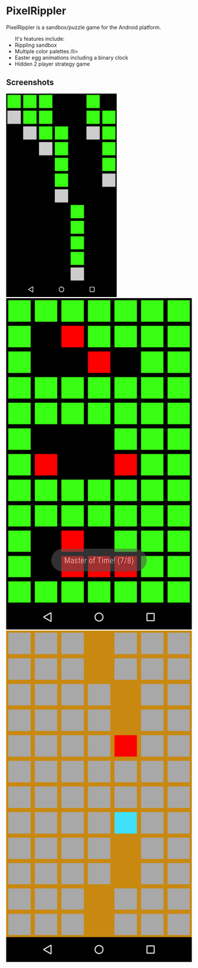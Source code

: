<h1>PixelRippler</h1>
<p>
PixelRippler is a sandbox/puzzle game for the Android platform.
<p> 
<ul>
It's features include:
<li>Rippling sandbox</li>
<li>Multiple color palettes /li>
<li>Easter egg animations including a binary clock</li>
<li>Hidden 2 player strategy game</li>
</ul>

<h2>Screenshots</h2>
<img src="matrix.png" alt="falling lines animation" height="550px" width="300px" />
<img src="binclock.png" alt="binary clock" />
<img src="isola.png" alt="isola two player strategy game" />


